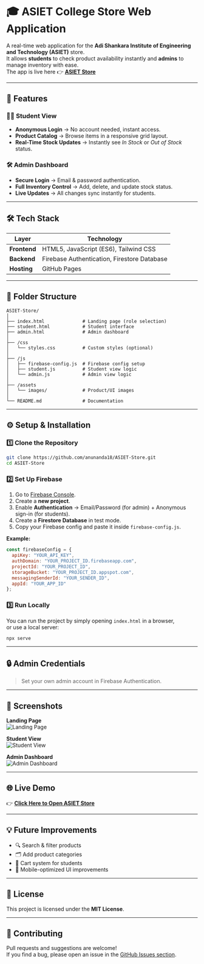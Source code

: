 # 🎓 ASIET College Store Web Application

A real-time web application for the **Adi Shankara Institute of Engineering and Technology (ASIET)** store.  
It allows **students** to check product availability instantly and **admins** to manage inventory with ease.  
The app is live here 👉 **[ASIET Store](https://anunanda18.github.io/ASIET-Store/index.html)**

---

## 🚀 Features

### 🧑‍🎓 Student View
- **Anonymous Login** → No account needed, instant access.
- **Product Catalog** → Browse items in a responsive grid layout.
- **Real-Time Stock Updates** → Instantly see *In Stock* or *Out of Stock* status.

### 🛠️ Admin Dashboard
- **Secure Login** → Email & password authentication.
- **Full Inventory Control** → Add, delete, and update stock status.
- **Live Updates** → All changes sync instantly for students.

---

## 🛠️ Tech Stack

| Layer        | Technology |
|--------------|------------|
| **Frontend** | HTML5, JavaScript (ES6), Tailwind CSS |
| **Backend**  | Firebase Authentication, Firestore Database |
| **Hosting**  | GitHub Pages |

---

## 📂 Folder Structure

```
ASIET-Store/
│
├── index.html              # Landing page (role selection)
├── student.html            # Student interface
├── admin.html              # Admin dashboard
│
├── /css
│   └── styles.css          # Custom styles (optional)
│
├── /js
│   ├── firebase-config.js  # Firebase config setup
│   ├── student.js          # Student view logic
│   └── admin.js            # Admin view logic
│
├── /assets
│   └── images/             # Product/UI images
│
└── README.md               # Documentation
```

---

## ⚙️ Setup & Installation

### 1️⃣ Clone the Repository
```bash
git clone https://github.com/anunanda18/ASIET-Store.git
cd ASIET-Store
```

### 2️⃣ Set Up Firebase
1. Go to [Firebase Console](https://console.firebase.google.com/).
2. Create a **new project**.
3. Enable **Authentication** → Email/Password (for admin) + Anonymous sign-in (for students).
4. Create a **Firestore Database** in test mode.
5. Copy your Firebase config and paste it inside `firebase-config.js`.

**Example:**
```javascript
const firebaseConfig = {
  apiKey: "YOUR_API_KEY",
  authDomain: "YOUR_PROJECT_ID.firebaseapp.com",
  projectId: "YOUR_PROJECT_ID",
  storageBucket: "YOUR_PROJECT_ID.appspot.com",
  messagingSenderId: "YOUR_SENDER_ID",
  appId: "YOUR_APP_ID"
};
```

### 3️⃣ Run Locally
You can run the project by simply opening `index.html` in a browser,  
or use a local server:
```bash
npx serve
```

---

## 🔒 Admin Credentials
> Set your own admin account in Firebase Authentication.

---

## 📸 Screenshots

**Landing Page**  
![Landing Page](assets/images/landing.png)

**Student View**  
![Student View](assets/images/student.png)

**Admin Dashboard**  
![Admin Dashboard](assets/images/admin.png)

---

## 🌐 Live Demo
👉 **[Click Here to Open ASIET Store](https://anunanda18.github.io/ASIET-Store/index.html)**

---

## 💡 Future Improvements
- 🔍 Search & filter products  
- 🗂️ Add product categories  
- 🛒 Cart system for students  
- 📱 Mobile-optimized UI improvements  

---

## 📜 License
This project is licensed under the **MIT License**.

---

## 🤝 Contributing
Pull requests and suggestions are welcome!  
If you find a bug, please open an issue in the [GitHub Issues section](https://github.com/anunanda18/ASIET-Store/issues).
